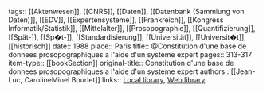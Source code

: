 tags:: [[Aktenwesen]], [[CNRS]], [[Daten]], [[Datenbank (Sammlung von Daten)]], [[EDV]], [[Expertensysteme]], [[Frankreich]], [[Kongress Informatik/Statistik]], [[Mittelalter]], [[Prosopographie]], [[Quantifizierung]], [[Spät-]], [[Sp�t-]], [[Standardisierung]], [[Universität]], [[Universit�t]], [[historisch]]
date:: 1988
place:: Paris
title:: @Constitution d'une base de donnees prosopographiques a l'aide d'un systeme expert
pages:: 313-317
item-type:: [[bookSection]]
original-title:: Constitution d'une base de donnees prosopographiques a l'aide d'un systeme expert
authors:: [[Jean-Luc, CarolineMinel Bourlet]]
links:: [Local library](zotero://select/groups/2386895/items/H27NPJ9X), [Web library](https://www.zotero.org/groups/2386895/items/H27NPJ9X)
